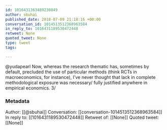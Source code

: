 ```yaml
---
id: 1016431363489230849
author: sbuhai
published_date: 2018-07-09 21:18:16 +00:00
conversation_id: 1014513512368963584
in_reply_to: 1016431189530472448
retweet: None
quoted_tweet: None
type: tweet
tags:

---
```


@yudapearl Now, whereas the research thematic has, sometimes by default, precluded the use of particular methods (think RCTs in macroeconomics, for instance), I’ve never thought that lack in complete methodological exposure was necessary/ fully justified anywhere in empirical economics. 3/

### Metadata

Author: [[@sbuhai]]
Conversation: [[conversation-1014513512368963584]]
In reply to: [[1016431189530472448]]
Retweet of: [[None]]
Quoted tweet: [[None]]
